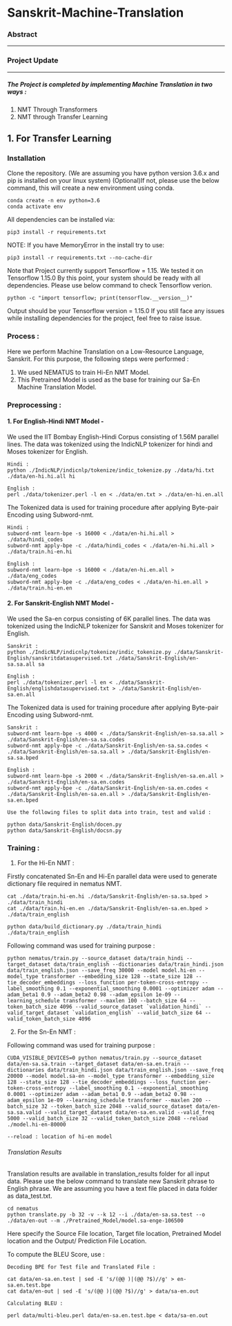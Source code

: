 # Sanskrit-Machine-Translation

### Abstract
---


### Project Update
---
##### The Project is completed by implementing Machine Translation in two ways :
1. NMT Through Transformers
2. NMT through Transfer Learning

## 1. For Transfer Learning

### Installation

Clone the repository. (We are assuming you have python version 3.6.x and pip is installed on your linux system)
(Optional)If not, please use the below command, this will create a new environment using conda.

```
conda create -n env python=3.6
conda activate env
```
All dependencies can be installed via:
```
pip3 install -r requirements.txt
```
NOTE: If you have MemoryError in the install try to use:
```
pip3 install -r requirements.txt --no-cache-dir
```
Note that Project currently support Tensorflow = 1.15. We tested it on Tensorflow 1.15.0
By this point, your system should be ready with all dependencies. Please use below command to check Tensorflow verion.
```
python -c "import tensorflow; print(tensorflow.__version__)"
```
Output should be your Tensorflow version = 1.15.0
If you still face any issues while installing dependencies for the project, feel free to raise issue.

### Process :

Here we perform Machine Translation on a Low-Resource Language, Sanskrit. For this purpose, the following steps were performed : 

1. We used NEMATUS to train Hi-En NMT Model.
2. This Pretrained Model is used as the base for training our Sa-En Machine Translation Model.

### Preprocessing :

#### 1. For English-Hindi NMT Model -
We used the IIT Bombay English-Hindi Corpus consisting of 1.56M parallel lines. The data was tokenized using the IndicNLP tokenizer for hindi and Moses tokenizer for English. 
```
Hindi :
python ./IndicNLP/indicnlp/tokenize/indic_tokenize.py ./data/hi.txt ./data/en-hi.hi.all hi

English :
perl ./data/tokenizer.perl -l en < ./data/en.txt > ./data/en-hi.en.all
```
The Tokenized data is used for training procedure after applying Byte-pair Encoding using Subword-nmt. 
```
Hindi :
subword-nmt learn-bpe -s 16000 < ./data/en-hi.hi.all > ./data/hindi_codes
subword-nmt apply-bpe -c ./data/hindi_codes < ./data/en-hi.hi.all > ./data/train.hi-en.hi

English :
subword-nmt learn-bpe -s 16000 < ./data/en-hi.en.all > ./data/eng_codes
subword-nmt apply-bpe -c ./data/eng_codes < ./data/en-hi.en.all > ./data/train.hi-en.en
```

#### 2. For Sanskrit-English NMT Model - 
We used the Sa-en corpus consisting of 6K parallel lines. The data was tokenized using the IndicNLP tokenizer for Sanskrit and Moses tokenizer for English.
```
Sanskrit :
python ./IndicNLP/indicnlp/tokenize/indic_tokenize.py ./data/Sanskrit-English/sanskritdatasupervised.txt ./data/Sanskrit-English/en-sa.sa.all sa

English :
perl ./data/tokenizer.perl -l en < ./data/Sanskrit-English/englishdatasupervised.txt > ./data/Sanskrit-English/en-sa.en.all
```
The Tokenized data is used for training procedure after applying Byte-pair Encoding using Subword-nmt. 
```
Sanskrit :
subword-nmt learn-bpe -s 4000 < ./data/Sanskrit-English/en-sa.sa.all > ./data/Sanskrit-English/en-sa.sa.codes
subword-nmt apply-bpe -c ./data/Sanskrit-English/en-sa.sa.codes < ./data/Sanskrit-English/en-sa.sa.all > ./data/Sanskrit-English/en-sa.sa.bped

English :
subword-nmt learn-bpe -s 2000 < ./data/Sanskrit-English/en-sa.en.all > ./data/Sanskrit-English/en-sa.en.codes
subword-nmt apply-bpe -c ./data/Sanskrit-English/en-sa.en.codes < ./data/Sanskrit-English/en-sa.en.all > ./data/Sanskrit-English/en-sa.en.bped

Use the following files to split data into train, test and valid :

python data/Sanskrit-English/docen.py
python data/Sanskrit-English/docsn.py
```

### Training : 

1. For the Hi-En NMT : 

Firstly concatenated Sn-En and Hi-En parallel data were used to generate dictionary file required in nematus NMT.

```
cat ./data/train.hi-en.hi ./data/Sanskrit-English/en-sa.sa.bped > ./data/train_hindi
cat ./data/train.hi-en.en ./data/Sanskrit-English/en-sa.en.bped > ./data/train_english 

python data/build_dictionary.py ./data/train_hindi ./data/train_english
```

Following command was used for training purpose : 
```
python nematus/train.py --source_dataset data/train_hindi --target_dataset data/train_english --dictionaries data/train_hindi.json data/train_english.json --save_freq 30000 --model model.hi-en --model_type transformer --embedding_size 128 --state_size 128 --tie_decoder_embeddings --loss_function per-token-cross-entropy --label_smoothing 0.1 --exponential_smoothing 0.0001 --optimizer adam --adam_beta1 0.9 --adam_beta2 0.98 --adam_epsilon 1e-09 --learning_schedule transformer --maxlen 100 --batch_size 64 --token_batch_size 4096 --valid_source_dataset `validation_hindi` --valid_target_dataset `validation_english` --valid_batch_size 64 --valid_token_batch_size 4096

```
2. For the Sn-En NMT : 

Following command was used for training purpose :
```
CUDA_VISIBLE_DEVICES=0 python nematus/train.py --source_dataset data/en-sa.sa.train --target_dataset data/en-sa.en.train --dictionaries data/train_hindi.json data/train_english.json --save_freq 20000 --model model.sa-en --model_type transformer --embedding_size 128 --state_size 128 --tie_decoder_embeddings --loss_function per-token-cross-entropy --label_smoothing 0.1 --exponential_smoothing 0.0001 --optimizer adam --adam_beta1 0.9 --adam_beta2 0.98 --adam_epsilon 1e-09 --learning_schedule transformer --maxlen 200 --batch_size 32 --token_batch_size 2048 --valid_source_dataset data/en-sa.sa.valid --valid_target_dataset data/en-sa.en.valid --valid_freq 5000 --valid_batch_size 32 --valid_token_batch_size 2048 --reload ./model.hi-en-80000

--reload : location of hi-en model
```

###### Translation Results
Translation results are available in translation_results folder for all input data. Please use the below command to translate new       Sanskrit phrase to English phrase. We are assuming you have a text file placed in data folder as data_test.txt.
```
cd nematus
python translate.py -b 32 -v --k 12 --i ./data/en-sa.sa.test --o ./data/en-out --m ./Pretrained_Model/model.sa-enge-106500
```
Here specify the Source File location, Target file location, Pretrained Model location and the Output/ Prediction File Location.

To compute the BLEU Score, use : 
```
Decoding BPE for Test file and Translated File : 

cat data/en-sa.en.test | sed -E 's/(@@ )|(@@ ?$)//g' > en-sa.en.test.bpe
cat data/en-out | sed -E 's/(@@ )|(@@ ?$)//g' > data/sa-en.out

Calculating BLEU : 

perl data/multi-bleu.perl data/en-sa.en.test.bpe < data/sa-en.out
```
